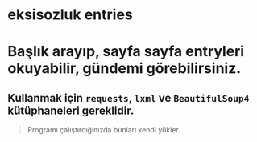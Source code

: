 # eksisozluk entries
# Başlık arayıp, sayfa sayfa entryleri okuyabilir, gündemi görebilirsiniz. 
## Kullanmak için `requests`, `lxml` ve `BeautifulSoup4` kütüphaneleri gereklidir.
> Programı çalıştırdığınızda bunları kendi yükler.
